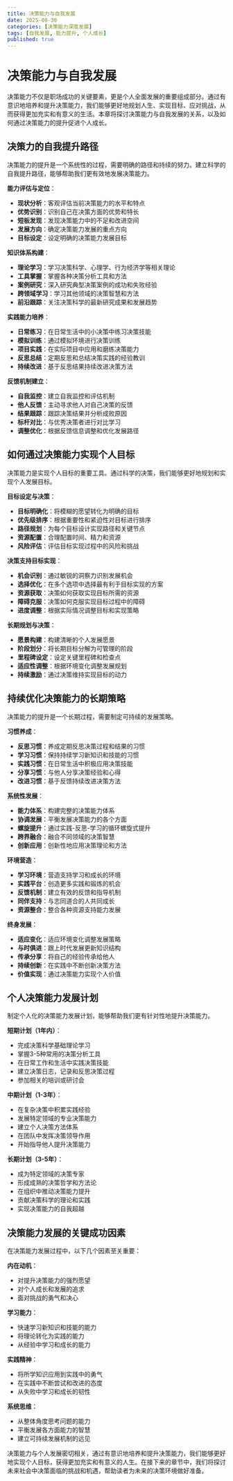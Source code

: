 ```yaml
---
title: 决策能力与自我发展
date: 2025-08-30
categories: [决策能力深度发展]
tags: [自我发展, 能力提升, 个人成长]
published: true
---
```


# 决策能力与自我发展

决策能力不仅是职场成功的关键要素，更是个人全面发展的重要组成部分。通过有意识地培养和提升决策能力，我们能够更好地规划人生、实现目标、应对挑战，从而获得更加充实和有意义的生活。本章将探讨决策能力与自我发展的关系，以及如何通过决策能力的提升促进个人成长。

## 决策力的自我提升路径

决策能力的提升是一个系统性的过程，需要明确的路径和持续的努力。建立科学的自我提升路径，能够帮助我们更有效地发展决策能力。

**能力评估与定位**：
- **现状分析**：客观评估当前决策能力的水平和特点
- **优势识别**：识别自己在决策方面的优势和特长
- **短板发现**：发现决策能力中的不足和改进空间
- **发展方向**：确定决策能力发展的重点方向
- **目标设定**：设定明确的决策能力发展目标

**知识体系构建**：
- **理论学习**：学习决策科学、心理学、行为经济学等相关理论
- **工具掌握**：掌握各种决策分析工具和方法
- **案例研究**：深入研究典型决策案例的成功和失败经验
- **跨领域学习**：学习其他领域的决策智慧和方法
- **前沿跟踪**：关注决策科学的最新研究成果和发展趋势

**实践能力培养**：
- **日常练习**：在日常生活中的小决策中练习决策技能
- **模拟训练**：通过模拟环境进行决策训练
- **项目实践**：在实际项目中应用和磨练决策能力
- **反思总结**：定期反思和总结决策实践的经验教训
- **持续改进**：基于反思结果持续改进决策方法

**反馈机制建立**：
- **自我监控**：建立自我监控和评估机制
- **他人反馈**：主动寻求他人对自己决策的反馈
- **结果跟踪**：跟踪决策结果并分析成败原因
- **标杆对比**：与优秀决策者进行对比学习
- **调整优化**：根据反馈信息调整和优化发展路径

## 如何通过决策能力实现个人目标

决策能力是实现个人目标的重要工具。通过科学的决策，我们能够更好地规划和实现个人发展目标。

**目标设定与决策**：
- **目标明确化**：将模糊的愿望转化为明确的目标
- **优先级排序**：根据重要性和紧迫性对目标进行排序
- **路径规划**：为每个目标设计实现路径和关键节点
- **资源配置**：合理配置时间、精力和资源
- **风险评估**：评估目标实现过程中的风险和挑战

**决策支持目标实现**：
- **机会识别**：通过敏锐的洞察力识别发展机会
- **选择优化**：在多个选项中选择最有利于目标实现的方案
- **资源获取**：决策如何获取实现目标所需的资源
- **障碍克服**：决策如何克服实现目标过程中的障碍
- **进度调整**：根据实际情况调整目标和实现策略

**长期规划与决策**：
- **愿景构建**：构建清晰的个人发展愿景
- **阶段划分**：将长期目标分解为可管理的阶段
- **里程碑设定**：设定关键里程碑和检查点
- **适应性调整**：根据环境变化调整发展规划
- **持续激励**：通过决策维持实现目标的动力

## 持续优化决策能力的长期策略

决策能力的提升是一个长期过程，需要制定可持续的发展策略。

**习惯养成**：
- **反思习惯**：养成定期反思决策过程和结果的习惯
- **学习习惯**：保持持续学习新知识和技能的习惯
- **实践习惯**：在日常生活中积极应用决策技能
- **分享习惯**：与他人分享决策经验和心得
- **改进习惯**：基于反馈持续改进决策方法

**系统性发展**：
- **能力体系**：构建完整的决策能力体系
- **协调发展**：平衡发展决策能力的各个方面
- **螺旋提升**：通过实践-反思-学习的循环螺旋式提升
- **跨界融合**：融合不同领域的决策智慧
- **创新应用**：创新性地应用决策理论和方法

**环境营造**：
- **学习环境**：营造支持学习和成长的环境
- **实践平台**：创造更多实践和锻炼的机会
- **反馈机制**：建立有效的反馈和指导机制
- **同伴支持**：与志同道合的人共同成长
- **资源整合**：整合各种资源支持能力发展

**终身发展**：
- **适应变化**：适应环境变化调整发展策略
- **与时俱进**：跟上时代发展更新知识结构
- **传承分享**：将自己的经验传承给他人
- **持续创新**：在实践中不断创新决策方法
- **价值实现**：通过决策能力实现个人价值

## 个人决策能力发展计划

制定个人化的决策能力发展计划，能够帮助我们更有针对性地提升决策能力。

**短期计划（1年内）**：
- 完成决策科学基础理论学习
- 掌握3-5种常用的决策分析工具
- 在日常工作和生活中实践决策技能
- 建立决策日志，记录和反思决策过程
- 参加相关的培训或研讨会

**中期计划（1-3年）**：
- 在复杂决策中积累实践经验
- 发展特定领域的专业决策能力
- 建立个人决策方法体系
- 在团队中发挥决策领导作用
- 开始指导他人提升决策能力

**长期计划（3-5年）**：
- 成为特定领域的决策专家
- 形成成熟的决策哲学和方法论
- 在组织中推动决策能力提升
- 贡献决策科学的理论和实践
- 实现决策能力的自我超越

## 决策能力发展的关键成功因素

在决策能力发展过程中，以下几个因素至关重要：

**内在动机**：
- 对提升决策能力的强烈愿望
- 对个人成长和发展的追求
- 面对挑战的勇气和决心

**学习能力**：
- 快速学习新知识和技能的能力
- 将理论转化为实践的能力
- 从经验中学习和成长的能力

**实践精神**：
- 将所学知识应用到实践中的勇气
- 在实践中不断尝试和改进的态度
- 从失败中学习和成长的韧性

**系统思维**：
- 从整体角度思考问题的能力
- 平衡发展各方面能力的智慧
- 建立可持续发展机制的远见

决策能力与个人发展密切相关，通过有意识地培养和提升决策能力，我们能够更好地实现个人目标，获得更加充实和有意义的人生。在接下来的章节中，我们将探讨未来社会中决策面临的挑战和机遇，帮助读者为未来的决策环境做好准备。